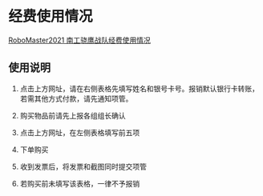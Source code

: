 # 经费使用情况

<a href = "https://docs.qq.com/sheet/DRGRqak5KaklHdUhH" target = "_blank">RoboMaster2021 南工骁鹰战队经费使用情况</a>

## 使用说明

1. 点击上方网址，请在右侧表格先填写姓名和银号卡号。报销默认银行卡转账，若需其他方式付款，请先通知项管。

2. 购买物品前请先上报各组组长确认

3. 点击上方网址，在左侧表格填写前五项

4. 下单购买

5. 收到发票后，将发票和截图同时提交项管

6. 若购买前未填写该表格，一律不予报销

[^_^]: (date:2020-10-18)
